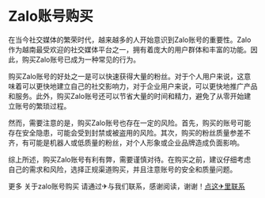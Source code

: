 # Zalo账号购买

在当今社交媒体的繁荣时代，越来越多的人开始意识到Zalo账号的重要性。Zalo作为越南最受欢迎的社交媒体平台之一，拥有着庞大的用户群体和丰富的功能。因此，购买Zalo账号已成为一种常见的行为。

购买Zalo账号的好处之一是可以快速获得大量的粉丝。对于个人用户来说，这意味着可以更快地建立自己的社交影响力，对于企业用户来说，可以更快地推广产品和服务。此外，购买Zalo账号还可以节省大量的时间和精力，避免了从零开始建立账号的繁琐过程。

然而，需要注意的是，购买Zalo账号也存在一定的风险。首先，购买的账号可能存在安全隐患，可能会受到封禁或被盗用的风险。其次，购买的粉丝质量参差不齐，有可能是机器人或低质量的粉丝，对个人形象或企业品牌造成负面影响。

综上所述，购买Zalo账号有利有弊，需要谨慎对待。在购买之前，建议仔细考虑自己的需求和风险，选择正规渠道购买，并且注意账号的安全和质量问题。

更多 关于zalo账号购买 请通过✈与我们联系，感谢阅读，谢谢！[点这✈里联系](https://ss.k02.cc)